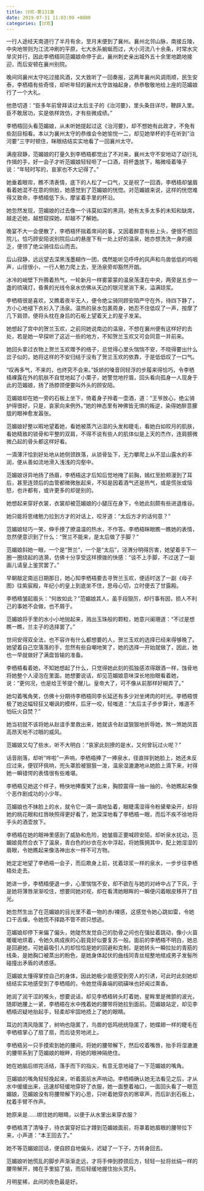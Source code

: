 ```yaml
---
title: 讨欢-第131章
date: 2019-07-31 11:03:09 +0800
categories: [讨欢]
---
```


一行人途经天南道行了半月有余，至月末便到了襄州。襄州北邻山脉，南接丘陵，中央地带则为江流冲刷的平原，七大水系蜿蜒而过，大小河流八十余条，时常水灾旱灾并行，因此李栖梧同范媚娘命停于此，襄州刺史亲出城外五十余里地跪地接迎，而后安顿在襄州别院。

晚间同襄州太守吃过接风酒，又大致听了一回奏报，这两年襄州风调雨顺，民生安泰，李栖梧有些奇怪，却听年轻的襄州太守敛袖起身，恭恭敬敬地给上座的范媚娘行了一个大礼。

他恳切道：“臣多年前曾拜读过太后主子的《治河要》，里头条目详尽，鞭辟入里。臣不敢居功，实是依样效仿，才有些微成绩。”

李栖梧回头看范媚娘，从未听她提起过这《治河要》，却不想她有此政才，不免有些刮目相看。本以为襄州太守的恭维会令她愉悦一二，却见她举杯的手在听到“治河要”三字时顿住，眯眼结结实实地看了一回襄州太守。

满座寂静，范媚娘的打量久到李栖梧都觉出了不对来，襄州太守不安地动了动行礼作揖的手，好一会子才听范媚娘轻轻咂了一口酒，将杯盏放下，略微哑着嗓子说：“年轻时写的，哀家也不大记得了。”

她垂着眼帘，瞧不清表情，底下的人松了一口气，又是祝了一回酒，李栖梧却皱眉看着她混不在意的侧脸，她感觉到了范媚娘的恍惚。对范媚娘来说，这样的恍惚难得又致命，李栖梧低下头，摩挲着手里的杯沿。

她忽然发现，范媚娘的过去像一个讳莫如深的黑洞，她有太多太多的未知和缺席，越走近她，越想窥探她，却越不了解她。

晚宴不大一会便散了，李栖梧怀揣着席间的事，又因着醉意有些上头，便很不想回院儿，恰巧顾安陌说别院后山的悬崖下有一处上好的温泉，她亦想洗洗一身的疲乏，便领了绝尘骑往后山而去。

后山寂静，远远望去深黑浅墨糊作一团，偶然能听见呼呼的风声和鸟兽低低的呜咽声，山径很小，一行人勉力爬上去，至汤泉旁却豁然开朗。

冰冷的峭壁下升腾着热气，一轮新月一样雾蒙蒙的温泉荡漾在中央，两旁是五步一盏的琉璃灯，昏黄的光线令泉水仿佛从天边的银河里淌下来，溢满琼浆。

李栖梧很是喜欢，又瞧着夜半无人，便令绝尘骑同顾安陌严守在外，待四下静了，方小心地褪下衣衫入了汤泉。温热的泉水包裹周身，她忍不住低叹了一声，按摩了几下肩颈，便将头枕在身后的石板上望着天上的星子发呆。

她想起了宫中的贺兰玉欢，之前同她说南边的温泉，不想在襄州便有这样好的去处，若是她一早探听了这近一些的地方，不知贺兰玉欢又可会同意一并前来。

她回头拿过衣物上贺兰玉欢赠予的络子，总觉得心里头惴惴不安，不晓得要出什么岔子似的，她将这样的不安归结于没有了贺兰玉欢的依靠，于是低低叹了一口气。

“叹再多气，不来的，也终究不会来。”妖娇的嗓音同轻浮的步履来得恰巧，令李栖梧裸露在外的肌肤不自觉地起了小栗子，她警觉地拧眉，回头看向孤身一人现身于此的范媚娘，扬了扬脖颈便要叫外头的顾安陌。

范媚娘却在她一旁的石板上坐下，倚着身子拎着一壶酒，道：“王爷放心，绝尘骑护得很好，只是，哀家向来例外。”她的神态里有神佛皆无惧的叛逆，染得她醉意朦胧的眼神愈发嚣张。

范媚娘好整以暇地望着她，看她被蒸汽沾湿的头发和睫毛，看她白如皎月的肌肤，看她精致的锁骨和平整的双肩，不得不说有些人的肌体似是上天的杰作，连肩膀微微凸起的骨头都这样好看。

一滴薄汗恰到好处地从她侧颈跌落，从锁骨坠下，无力攀爬上从不显山露水的丰润，便从善如流地滑入浅浅的沟壑中。

范媚娘讶异地扬了扬眉，李栖梧这才后知后觉地掩了前胸，嫣红至脸颊漫到了耳后，甚至连颈后的血管都微微胀起来，不知是因着酒气还是热气，或是慌张或恼怒，也许都有，或许更多的却是别的。

她想起来穿好衣裳，衣裳却被范媚娘的小腿压在身下，令她此刻颇有些进退维谷。

她只能将思绪勉力拉到方才的对话上，咬牙道：“太后方才的话何意？”

范媚娘轻巧一笑，伸手撩了撩温温的热水，不作答。李栖梧眯眼瞧一瞧她的表情，忽然便意识到了什么：“贺兰不能来，是太后做了手脚？”

范媚娘斜她一眼，一个是“贺兰”，一个是“太后”，泾渭分明得厉害，她望着手下一圈一圈绕起的涟漪，仿佛十分享受这样撩拨的快感：“谈不上手脚，不过送了一副画儿请皇上鉴赏罢了。”

早朝敲定南巡日期那日，她心知李栖梧要去寻贺兰玉欢，便适时送了一副《母子图》往紫宸殿，年纪小的皇上到底坐不住，思母心切，立时便去了甘露殿。

李栖梧皱起眉头：“何故如此？”范媚娘其人，虽手段狠厉，却行事有因，损人不利己的事她不会做，也不屑于。

范媚娘将手里的水小小地抛起来，溅出玉珠般的颗粒，她意兴阑珊道：“不过是想瞧一瞧，兰主子的选择罢了。”

世间安得双全法，也不容许有什么都想要的人，贺兰玉欢的选择已经来得够晚了。她望着自己空落落的手，忽然有些自嘲地笑了，她的选择一开始就做了，因此，她也一早就做好了满盘皆输的准备。

李栖梧看着她，不知她想起了什么，只觉得她此刻的孤独感浓得跟酒一样，蚀骨地将她整个人浸泡在里面。她想要说话，却见范媚娘意味深长地抬眼看着她，说：“更何况，也是给王爷提个醒儿。皇帝大了，可不像从前那样好糊弄了。”

她勾着嘴角笑，仿佛十分期待李栖梧同李长延还有多少对坐烤肉的时光。李栖梧恨极了她这幅轻狂又嘲讽的模样，后牙一咬，轻嗤道：“太后主子步步算计，难道不怕玩火自焚？”

她当初就不该将她从赵谊手里救出来，她就该令赵谊狠狠地折辱她，煞一煞她凤首高昂天地不过眼的威风。

范媚娘又勾了些水，听不大明白：“哀家此刻撩的是水，又何曾玩过火呢？”

话音刚落，却听“哗啦”一声响，李栖梧捧了一捧泉水，径直摔到她脸上，她还未反应过来，便钗环佩响，兜头罩脸被狠狠一泼，温泉湿漉漉地从她脸上滴下来，衬得她一瞬错愕的表情很有些难堪。

李栖梧见她这个样子，畅快地捧腹笑了出来，胸腔震得一抽一抽的，令她瞧起来像个恶作剧成功的小少年。

范媚娘也不抹脸上的水，就令它一滴一滴地坠着，眼睫濡湿得令粉黛晕染开，却将她的桃花眼和红唇映照得更好看了，她深深地看了李栖梧一眼，而后不疾不徐地将手头的酒壶放下。

李栖梧在她的眼神里感到了威胁和危险，她皱眉正要喊顾安陌，却听泉水扰动，范媚娘竟然合衣下了温泉，青白色的纱衣在水中浮起，将她簇拥其中，配上她湿湿的眉眼，令她瞧起来像洛神出水一样不可方物。

她定定地望了李栖梧一会子，而后欺身上前，扰着琼浆一样的泉水，一步步往李栖梧处走去。

她进一步，李栖梧便退一步，心里惴惴不安，却不欲在与她的对峙中占了下风，于是她将薄唇渐渐咬住，想要同她对视，却在看清她眼眸的一瞬便闪着眼皮移开了目光。

她忽然生出了在范媚娘的目光里不着一物的赤/裸感，这感觉令她心跳如雷，令她口干舌燥，令她慌不择路不管不顾只想逃。

范媚娘却停下来偏了偏头，她陡然发觉自己的肋骨之间也在强扯着跳动，像小火苗暖暖地烘着，令她久病成疾的心脏竟好似要复苏一般。面前的李栖梧不明白，她总是回避她，可她最吸引人的却恰恰是她的回避和克制，是她转头一瞬拉扯的青筋的线条，是她胸口被蒸出的粉色，是她身体起伏的曲线同青丝规整地绾成男子发髻所碰撞出矛盾的诱惑感。

范媚娘太懂得掌控自己的身体，因此她极少能感受到旁人的引诱，可此时此刻她却结结实实地感受到了李栖梧的，令她觉得鼻端的硫磺味也好闻过熏香。

她润了润干涩的喉头，想要说话，却见李栖梧转头盯着她，星眸里是微颤的波光，随即她腰上一紧，李栖梧在水中拽着她的腰带将她拉到面前。范媚娘站定，却见李栖梧迟疑地抬起手，轻柔却牢固地捂上了她的眼睛。

耳边的清风隐匿了，树响也隐匿了，鸟兽的低鸣统统隐匿了，她蝶翅一样的睫毛在李栖梧掌心了扇了扇，而后徒劳地闭上。

李栖梧另一只手摸索到她的腰间，将她的腰带解下，然后咬着嘴唇，抬手将湿漉漉的腰带系到了范媚娘的眼畔，将她的眼神隔绝住。

她在她脑后绑完活结，落手而下的指尖，有意无意地碰了一下范媚娘的嘴角。

范媚娘的嘴角轻轻挽起来，听着面前水声响动。李栖梧确认她无法看见之后，才从水中缓缓出来，迅速却轻缓地穿好了衣服，她一面整着袖口，一面回头看了一眼范媚娘，范媚娘没有将腰带解下的心思，只听着她穿衣的窸窣声，而后趴到石板上，枕着手臂不作声。

她原来是……绑住她的眼睛，以便于从水里出来穿衣服？

李栖梧清了清嗓子，待衣裳穿好后才蹲到范媚娘面前，将罩着她眉眼的腰带拉下来，小声道：“本王回去了。”

她不等范媚娘回话，便自顾自地偏头，迟疑了一下子，方转身回去。

范媚娘听她慌乱的脚步声渐渐走远，才将手伸到脖颈后方，轻轻一扯将丝绢一样的腰带解开，摊在手里掂了掂，而后轻缓地握住抬头赏月。

月明星稀，此间的夜色最是好。

